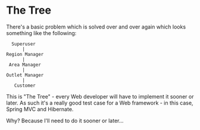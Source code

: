 The Tree
========

There's a basic problem which is solved over and over again which looks something like the following:

```
  Superuser
      |
Region Manager
      |
 Area Manager
      |
Outlet Manager
      |
   Customer
```

This is "The Tree" - every Web developer will have to implement it sooner or later. As such it's a really
good test case for a Web framework - in this case, Spring MVC and Hibernate.

Why? Because I'll need to do it sooner or later...
